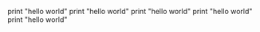 print "hello world"
print "hello world"
print "hello world"
print "hello world"
print "hello world"
